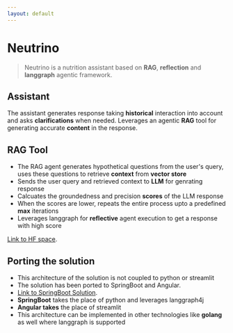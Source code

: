 ```yaml
---
layout: default
---
```


# Neutrino

> Neutrino is a nutrition assistant based on **RAG**, **reflection** and **langgraph** agentic framework. 

## Assistant
The assistant generates response taking **historical** interaction into account and asks **clarifications** when needed. Leverages an agentic **RAG** tool for generating accurate **content** in the response.

## RAG Tool

*   The RAG agent generates hypothetical questions from the user's query, uses these questions to retrieve **context** from **vector store**
*   Sends the user query and retrieved context to **LLM** for genrating response
*   Calcuates the groundedness and precision **scores** of the LLM response
*   When the scores are lower, repeats the entire process upto a predefined **max** iterations
*   Leverages langgraph for **reflective** agent execution to get a response with high score



[Link to HF space](https://huggingface.co/spaces/balakishan77/hf).

## Porting the solution

*   This architecture of the solution is not coupled to python or streamlit
*   The solution has been ported to SpringBoot and Angular.
*   [Link to SpringBoot Solution](http://74.224.124.209:4200/home).
*   **SpringBoot** takes the place of python and leverages langgraph4j
*   **Angular takes** the place of streamlit
*   This architecture can be implemented in other technologies like **golang** as well where langgraph is supported
